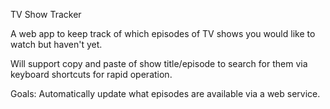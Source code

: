 TV Show Tracker

A web app to keep track of which episodes of TV shows you would like to watch but haven't yet.

Will support copy and paste of show title/episode to search for them via keyboard shortcuts for rapid operation.

Goals: Automatically update what episodes are available via a web service.
